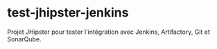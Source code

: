 # test-jhipster-jenkins
Projet JHipster pour tester l'intégration avec Jenkins, Artifactory, Git et SonarQube.
